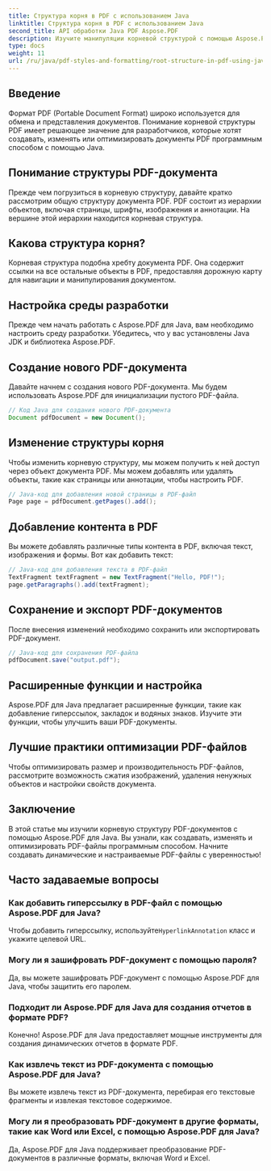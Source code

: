 ```yaml
---
title: Структура корня в PDF с использованием Java
linktitle: Структура корня в PDF с использованием Java
second_title: API обработки Java PDF Aspose.PDF
description: Изучите манипуляции корневой структурой с помощью Aspose.PDF. Создавайте, изменяйте и улучшайте PDF-файлы.
type: docs
weight: 11
url: /ru/java/pdf-styles-and-formatting/root-structure-in-pdf-using-java/
---
```


## Введение

Формат PDF (Portable Document Format) широко используется для обмена и представления документов. Понимание корневой структуры PDF имеет решающее значение для разработчиков, которые хотят создавать, изменять или оптимизировать документы PDF программным способом с помощью Java.

## Понимание структуры PDF-документа

Прежде чем погрузиться в корневую структуру, давайте кратко рассмотрим общую структуру документа PDF. PDF состоит из иерархии объектов, включая страницы, шрифты, изображения и аннотации. На вершине этой иерархии находится корневая структура.

## Какова структура корня?

Корневая структура подобна хребту документа PDF. Она содержит ссылки на все остальные объекты в PDF, предоставляя дорожную карту для навигации и манипулирования документом. 

## Настройка среды разработки

Прежде чем начать работать с Aspose.PDF для Java, вам необходимо настроить среду разработки. Убедитесь, что у вас установлены Java JDK и библиотека Aspose.PDF.

## Создание нового PDF-документа

Давайте начнем с создания нового PDF-документа. Мы будем использовать Aspose.PDF для инициализации пустого PDF-файла.

```java
// Код Java для создания нового PDF-документа
Document pdfDocument = new Document();
```

## Изменение структуры корня

Чтобы изменить корневую структуру, мы можем получить к ней доступ через объект документа PDF. Мы можем добавлять или удалять объекты, такие как страницы или аннотации, чтобы настроить PDF.

```java
// Java-код для добавления новой страницы в PDF-файл
Page page = pdfDocument.getPages().add();
```

## Добавление контента в PDF

Вы можете добавлять различные типы контента в PDF, включая текст, изображения и формы. Вот как добавить текст:

```java
// Java-код для добавления текста в PDF-файл
TextFragment textFragment = new TextFragment("Hello, PDF!");
page.getParagraphs().add(textFragment);
```

## Сохранение и экспорт PDF-документов

После внесения изменений необходимо сохранить или экспортировать PDF-документ.

```java
// Java-код для сохранения PDF-файла
pdfDocument.save("output.pdf");
```

## Расширенные функции и настройка

Aspose.PDF для Java предлагает расширенные функции, такие как добавление гиперссылок, закладок и водяных знаков. Изучите эти функции, чтобы улучшить ваши PDF-документы.

## Лучшие практики оптимизации PDF-файлов

Чтобы оптимизировать размер и производительность PDF-файлов, рассмотрите возможность сжатия изображений, удаления ненужных объектов и настройки свойств документа.

## Заключение

В этой статье мы изучили корневую структуру PDF-документов с помощью Aspose.PDF для Java. Вы узнали, как создавать, изменять и оптимизировать PDF-файлы программным способом. Начните создавать динамические и настраиваемые PDF-файлы с уверенностью!

## Часто задаваемые вопросы

### Как добавить гиперссылку в PDF-файл с помощью Aspose.PDF для Java?

Чтобы добавить гиперссылку, используйте`HyperlinkAnnotation` класс и укажите целевой URL.

### Могу ли я зашифровать PDF-документ с помощью пароля?

Да, вы можете зашифровать PDF-документ с помощью Aspose.PDF для Java, чтобы защитить его паролем.

### Подходит ли Aspose.PDF для Java для создания отчетов в формате PDF?

Конечно! Aspose.PDF для Java предоставляет мощные инструменты для создания динамических отчетов в формате PDF.

### Как извлечь текст из PDF-документа с помощью Aspose.PDF для Java?

Вы можете извлечь текст из PDF-документа, перебирая его текстовые фрагменты и извлекая текстовое содержимое.

### Могу ли я преобразовать PDF-документ в другие форматы, такие как Word или Excel, с помощью Aspose.PDF для Java?

Да, Aspose.PDF для Java поддерживает преобразование PDF-документов в различные форматы, включая Word и Excel.